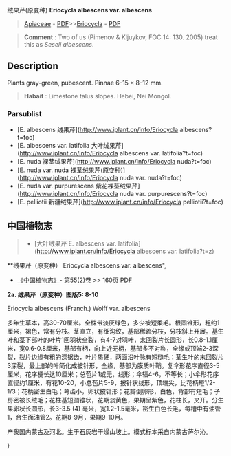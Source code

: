 绒果芹(原变种) **Eriocycla albescens var. albescens**

> [Apiaceae](http://www.iplant.cn/info/Apiaceae?t=foc) - [PDF](http://www.iplant.cn/foc/pdf/Apiaceae.pdf)>>[Eriocycla](http://www.iplant.cn/info/Eriocycla?t=foc) - [PDF](http://www.iplant.cn/foc/pdf/Eriocycla.pdf)

> **Comment** : 
> Two of us (Pimenov & Kljuykov, FOC 14: 130. 2005) treat this as *Seseli albescens*.

## Description

Plants gray-green, pubescent. Pinnae 6–15 × 8–12 mm.

> **Habait** : 
> Limestone talus slopes. Hebei, Nei Mongol.

### Parsublist

* [E.  albescens  绒果芹](http://www.iplant.cn/info/Eriocycla albescens?t=foc)
* [E.  albescens var. latifolia  大叶绒果芹](http://www.iplant.cn/info/Eriocycla albescens var. latifolia?t=foc)
* [E.  nuda  裸茎绒果芹](http://www.iplant.cn/info/Eriocycla nuda?t=foc)
* [E.  nuda var. nuda  裸茎绒果芹(原变种)](http://www.iplant.cn/info/Eriocycla nuda var. nuda?t=foc)
* [E.  nuda var. purpurescens  紫花裸茎绒果芹](http://www.iplant.cn/info/Eriocycla nuda var. purpurescens?t=foc)
* [E.  pelliotii  新疆绒果芹](http://www.iplant.cn/info/Eriocycla pelliotii?t=foc)

## 中国植物志

> * [大叶绒果芹  E.  albescens var. latifolia](http://www.iplant.cn/info/Eriocycla albescens var. latifolia?t=z)

**绒果芹（原变种） Eriocycla albescens var. albescens",

* [《中国植物志》](http://www.iplant.cn/frps)- [第55(2)卷](http://www.iplant.cn/frps/vol/55(2)) >> 160页 [PDF](http://www.iplant.cn/frps/pdf/55(2)/160.pdf)

**2a. 绒果芹（原变种）图版5: 8-10**

Eriocycla albescens (Franch.) Wolff var. albescens

多年生草本，高30-70厘米。全株带淡灰绿色，多少被短柔毛。根圆锥形，粗约1厘米，褐色，常有分枝。茎直立，有细沟纹，基部稀疏分枝，分枝斜上开展。基生叶和茎下部叶的叶片1回羽状全裂，有4-7对羽叶，末回裂片长圆形，长0.8-1.1厘米，宽0.6-0.8厘米，基部有柄，向上近无柄，基部多不对称，全缘或顶端2-3深裂，裂片边缘有粗的深锯齿，叶片质硬，两面沿叶脉有短糙毛；茎生叶的末回裂片3深裂，最上部的叶简化成披针形，全缘，基部为膜质叶鞘。复伞形花序直径3-5厘米，花序梗长达10厘米；总苞片1或无，线形；伞辐4-6，不等长；小伞形花序直径约1厘米，有花10-20，小总苞片5-9，披针状线形，顶端尖，比花柄短1/2-1/3；花柄密生白毛；萼齿小，卵状披针形；花瓣倒卵形，白色，背部有短毛；子房密被长绒毛；花柱基短圆锥状，花期淡黄色，果期呈紫色，花柱长，叉开。分生果卵状长圆形，长3-3.5 (4) 毫米，宽1.2-1.5毫米，密生白色长毛，每槽中有油管1，合生面油管2。花期8-9月，果期9-10月。

产我国内蒙古及河北。生于石灰岩干燥山坡上。模式标本采自内蒙古萨尔沁。

}